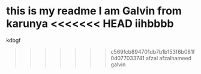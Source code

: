 this is my readme
I am Galvin from karunya
<<<<<<< HEAD
iihbbbb
=======
kdbgf
>>>>>>> c569fcb894701db7b1b153f6b081f0d077033741
afzal
afzalhameed
galvin